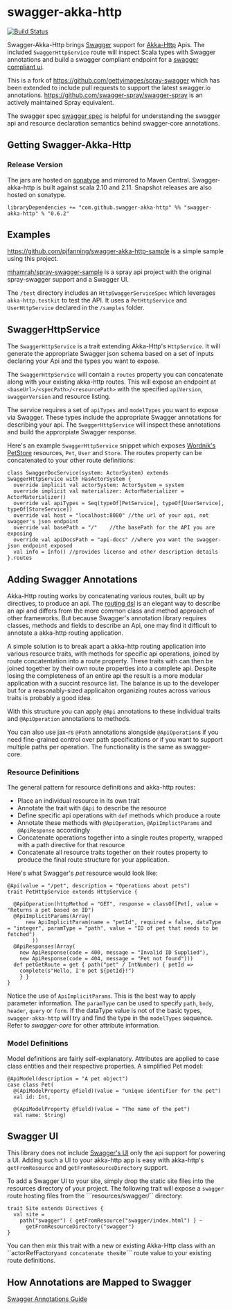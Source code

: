 # swagger-akka-http

[![Build Status](https://travis-ci.org/swagger-akka-http/swagger-akka-http.svg?branch=master)](https://travis-ci.org/swagger-akka-http/swagger-akka-http)

Swagger-Akka-Http brings [Swagger](http://swagger.io/swagger-core/) support for [Akka-Http](http://doc.akka.io/docs/akka-stream-and-http-experimental/2.0.3/) Apis. The included ```SwaggerHttpService``` route will inspect Scala types with Swagger annotations and build a swagger compliant endpoint for a [swagger compliant ui](http://petstore.swagger.io/).

This is a fork of https://github.com/gettyimages/spray-swagger which has been extended to include pull requests to support the latest swagger.io annotations.
https://github.com/swagger-spray/swagger-spray is an actively maintained Spray equivalent.

The swagger spec [swagger spec](http://swagger.io/specification/) is helpful for understanding the swagger api and resource declaration semantics behind swagger-core annotations.

## Getting Swagger-Akka-Http

### Release Version

The jars are hosted on [sonatype](https://oss.sonatype.org) and mirrored to Maven Central. Swagger-akka-http is built against scala 2.10 and 2.11. Snapshot releases are also hosted on sonatype. 

```
libraryDependencies += "com.github.swagger-akka-http" %% "swagger-akka-http" % "0.6.2"
```

## Examples

https://github.com/pjfanning/swagger-akka-http-sample is a simple sample using this project.

[mhamrah/spray-swagger-sample](https://github.com/mhamrah/spray-swagger-sample) is a spray api project with the original spray-swagger support and a Swagger UI.

The ```/test``` directory includes an ```HttpSwaggerServiceSpec``` which leverages ```akka-http.testkit``` to test the API. It uses a ```PetHttpService``` and ```UserHttpService``` declared in the ```/samples``` folder. 

## SwaggerHttpService

The ```SwaggerHttpService``` is a trait extending Akka-Http's ```HttpService```. It will generate the appropriate Swagger json schema based on a set of inputs declaring your Api and the types you want to expose.

The  ```SwaggerHttpService``` will contain a ```routes``` property you can concatenate along with your existing akka-http routes. This will expose an endpoint at ```<baseUrl>/<specPath>/<resourcePath>``` with the specified ```apiVersion```, ```swaggerVersion``` and resource listing.

The service requires a set of ```apiTypes``` and ```modelTypes``` you want to expose via Swagger. These types include the appropriate Swagger annotations for describing your api. The ```SwaggerHttpService``` will inspect these annotations and build the approrpiate Swagger response.

Here's an example ```SwaggerHttpService``` snippet which exposes [Wordnik's PetStore](http://petstore.swagger.io/) resources, ```Pet```, ```User``` and ```Store```. The routes property can be concatenated to your other route definitions:

```
class SwaggerDocService(system: ActorSystem) extends SwaggerHttpService with HasActorSystem {
  override implicit val actorSystem: ActorSystem = system
  override implicit val materializer: ActorMaterializer = ActorMaterializer()
  override val apiTypes = Seq(typeOf[PetService], typeOf[UserService], typeOf[StoreService])
  override val host = "localhost:8080" //the url of your api, not swagger's json endpoint
  override val basePath = "/"    //the basePath for the API you are exposing
  override val apiDocsPath = "api-docs" //where you want the swagger-json endpoint exposed
  val info = Info() //provides license and other description details
}.routes
```

## Adding Swagger Annotations

Akka-Http routing works by concatenating various routes, built up by directives, to produce an api. The [routing dsl](http://doc.akka.io/docs/akka-stream-and-http-experimental/2.0.3/scala/http/routing-dsl/overview.html) is an elegant way to describe an api and differs from the more common class and method approach of other frameworks. But because Swagger's annotation library requires classes, methods and fields to describe an Api, one may find it difficult to annotate a akka-http routing application.

A simple solution is to break apart a akka-http routing application into various resource traits, with methods for specific api operations, joined by route concatentation into a route property. These traits with can then be joined together by their own route properties into a complete api. Despite losing the completeness of an entire api the result is a more modular application with a succint resource list. The balance is up to the developer but for a reasonably-sized applicaiton organizing routes across various traits is probably a good idea.

With this structure you can apply ```@Api``` annotations to these individual traits and ```@ApiOperation``` annotations to methods.

You can also use jax-rs ```@Path``` annotations alongside ```@ApiOperation```s if you need fine-grained control over path specifications or if you want to support multiple paths per operation. The functionality is the same as swagger-core.

### Resource Definitions

The general pattern for resource definitions and akka-http routes:

* Place an individual resource in its own trait
* Annotate the trait with ```@Api``` to describe the resource
* Define specific api operations with ```def``` methods which produce a route
* Annotate these methods with ```@ApiOperation```, ```@ApiImplictParams``` and ```@ApiResponse``` accordingly
* Concatenate operations together into a single routes property, wrapped with a path directive for that resource
* Concatenate all resource traits together on their routes property to produce the final route structure for your application.

Here's what Swagger's *pet* resource would look like:

```
@Api(value = "/pet", description = "Operations about pets")
trait PetHttpService extends HttpService {

  @ApiOperation(httpMethod = "GET", response = classOf[Pet], value = "Returns a pet based on ID")
  @ApiImplicitParams(Array(
      new ApiImplicitParam(name = "petId", required = false, dataType = "integer", paramType = "path", value = "ID of pet that needs to be fetched")
        ))
  @ApiResponses(Array(
    new ApiResponse(code = 400, message = "Invalid ID Supplied"),
    new ApiResponse(code = 404, message = "Pet not found")))
  def petGetRoute = get { path("pet" / IntNumber) { petId =>
    complete(s"Hello, I'm pet ${petId}!")
    } }
}
```

Notice the use of ```ApiImplicitParams```. This is the best way to apply parameter information. The ```paramType``` can be used to specify ```path```, ```body```, ```header```, ```query``` or ```form```. If the dataType value is not of the basic types, ```swagger-akka-http``` will try and find the type in the ```modelTypes``` sequence. Refer to *swagger-core* for other attribute information.

### Model Definitions

Model definitions are fairly self-explanatory. Attributes are applied to case class entities and their respective properties. A simplified Pet model:

```
@ApiModel(description = "A pet object")
case class Pet(
  @(ApiModelProperty @field)(value = "unique identifier for the pet")
  val id: Int,

  @(ApiModelProperty @field)(value = "The name of the pet")
  val name: String)
```

## Swagger UI

This library does not include [Swagger's UI](http://petstore.swagger.io/) only the api support for powering a UI. Adding such a UI to your akka-http app is easy with akka-http's ```getFromResource``` and ```getFromResourceDirectory``` support.

To add a Swagger UI to your site, simply drop the static site files into the resources directory of your project. The following trait will expose a ```swagger``` route hosting files from the ```resources/swagger/`` directory: 

```
trait Site extends Directives {
  val site =
    path("swagger") { getFromResource("swagger/index.html") } ~
      getFromResourceDirectory("swagger")
}
```

You can then mix this trait with a new or existing Akka-Http class with an ``actorRefFactory``` and concatenate the ```site``` route value to your existing route definitions.

## How Annotations are Mapped to Swagger

[Swagger Annotations Guide](https://github.com/swagger-api/swagger-core/wiki/Annotations-1.5.X)
